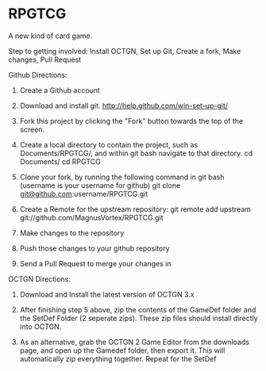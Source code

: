 RPGTCG
======

A new kind of card game.


Step to getting involved: Install OCTGN, Set up Git, Create a fork, Make changes, Pull Request

Github Directions:

1) Create a Github account

2) Download and install git. http://help.github.com/win-set-up-git/

3) Fork this project by clicking the "Fork" button towards the top of the screen.

4) Create a local directory to contain the project, such as Documents/RPGTCG/, and within git bash navigate to that directory.
       cd Documents/
       cd RPGTCG

5) Clone your fork, by running the following command in git bash (username is your username for github)
       git clone git@github.com:username/RPGTCG.git
       
6) Create a Remote for the upstream repository:
   git remote add upstream git://github.com/MagnusVortex/RPGTCG.git
   
7) Make changes to the repository

8) Push those changes to your github repository

9) Send a Pull Request to merge your changes in


OCTGN Directions:

1) Download and Install the latest version of OCTGN 3.x

2) After finishing step 5 above, zip the contents of the GameDef folder and the SetDef Folder (2 seperate zips). These zip files should install directly into OCTGN.

3) As an alternative, grab the OCTGN 2 Game Editor from the downloads page, and open up the Gamedef folder, then export it. This will automatically zip everything together. Repeat for the SetDef
